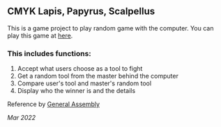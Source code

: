 ## CMYK Lapis, Papyrus, Scalpellus

This is a game project to play random game with the computer.
You can play this game at [here](https://bom-dev.github.io/l-p-s/).

### This includes functions:
1. Accept what users choose as a tool to fight
2. Get a random tool from the master behind the computer
3. Compare user's tool and master's random tool
4. Display who the winner is and the details

Reference by [General Assembly](https://generalassemb.ly)

*Mar 2022*
